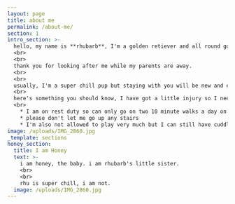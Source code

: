 ```yaml
---
layout: page
title: about me
permalink: /about-me/
section: 1
intro_section: >- 
  hello, my name is **rhubarb**, I'm a golden retiever and all round good girl 
  <br>
  <br>
  thank you for looking after me while my parents are away.
  <br>
  <br>
  usually, I'm a super chill pup but staying with you will be new and exciting.
  <br>
  here's something you should know, I have got a little injury so I need your help...
  <br>
    * I am on rest duty so can only go on two 10 minute walks a day on lead
    * please don't let me go up any stairs
    * I'm also not allowed to play very much but I can still have cuddles
image: /uploads/IMG_2860.jpg
_template: sections
honey_section:
  title: I am Honey
  text: >-
    i am honey, the baby. i am rhubarb's little sister.
    <br>
    <br>
    rhu is super chill, i am not.
  image: /uploads/IMG_2860.jpg
---
```



